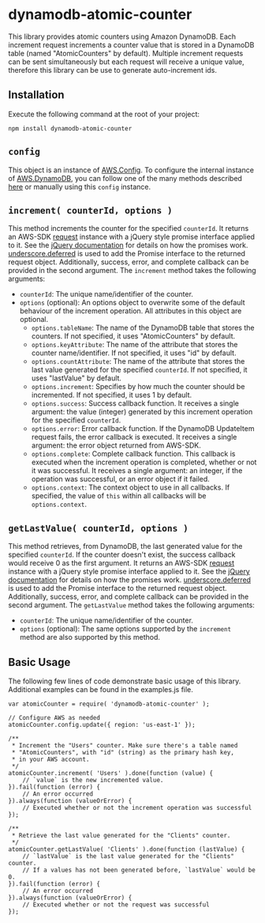 dynamodb-atomic-counter
=======================

This library provides atomic counters using Amazon DynamoDB. Each increment request
increments a counter value that is stored in a DynamoDB table (named "AtomicCounters" by default).
Multiple increment requests can be sent simultaneously but each request will receive a
unique value, therefore this library can be use to generate auto-increment ids.

Installation
------------

Execute the following command at the root of your project:

	npm install dynamodb-atomic-counter


`config`
--------

This object is an instance of [AWS.Config](http://docs.aws.amazon.com/AWSJavaScriptSDK/latest/AWS/Config.html).
To configure the internal instance of [AWS.DynamoDB](http://docs.aws.amazon.com/AWSJavaScriptSDK/latest/AWS/DynamoDB.html),
you can follow one of the many methods described [here](http://docs.aws.amazon.com/AWSJavaScriptSDK/guide/node-configuring.html) or
manually using this `config` instance.

`increment( counterId, options )`
---------------------------------

This method increments the counter for the specified `counterId`.
It returns an AWS-SDK [request](http://docs.aws.amazon.com/AWSJavaScriptSDK/latest/AWS/Request.html)
instance with a jQuery style promise interface applied to it.
See the [jQuery documentation](http://api.jquery.com/category/deferred-object/) for details on how the promises work.
[underscore.deferred](https://github.com/wookiehangover/underscore.deferred) is used to add the Promise interface to the returned request object.
Additionally, success, error, and complete callback can be provided in the second argument.
The `increment` method takes the following arguments:

* `counterId`: The unique name/identifier of the counter.
* `options` (optional): An options object to overwrite some of the default behaviour of the increment operation. All attributes in this object are optional.
	* `options.tableName`: The name of the DynamoDB table that stores the counters. If not specified, it uses "AtomicCounters" by default.
	* `options.keyAttribute`: The name of the attribute that stores the counter name/identifier. If not specified, it uses "id" by default.
	* `options.countAttribute`: The name of the attribute that stores the last value generated for the specified `counterId`. If not specified, it uses "lastValue" by default.
	* `options.increment`: Specifies by how much the counter should be incremented. If not specified, it uses 1 by default.
	* `options.success`: Success callback function. It receives a single argument: the value (integer) generated by this increment operation for the specified `counterId`.
	* `options.error`: Error callback function. If the DynamoDB UpdateItem request fails, the error callback is executed. It receives a single argument: the error object returned from AWS-SDK.
	* `options.complete`: Complete callback function. This callback is executed when the increment operation is completed, whether or not it was successful. It receives a single argument: an integer, if the operation was successful, or an error object if it failed.
	* `options.context`: The context object to use in all callbacks. If specified, the value of `this` within all callbacks will be `options.context`.

`getLastValue( counterId, options )`
------------------------------------

This method retrieves, from DynamoDB, the last generated value for the specified `counterId`. If the counter doesn't exist,
the success callback would receive 0 as the first argument.
It returns an AWS-SDK [request](http://docs.aws.amazon.com/AWSJavaScriptSDK/latest/AWS/Request.html)
instance with a jQuery style promise interface applied to it.
See the [jQuery documentation](http://api.jquery.com/category/deferred-object/) for details on how the promises work.
[underscore.deferred](https://github.com/wookiehangover/underscore.deferred) is used to add the Promise interface to the returned request object.
Additionally, success, error, and complete callback can be provided in the second argument.
The `getLastValue` method takes the following arguments:

* `counterId`: The unique name/identifier of the counter.
* `options` (optional): The same options supported by the `increment` method are also supported by this method.


Basic Usage
-----------

The following few lines of code demonstrate basic usage of this library. Additional examples can be found in the examples.js file.

	var atomicCounter = require( 'dynamodb-atomic-counter' );

	// Configure AWS as needed
	atomicCounter.config.update({ region: 'us-east-1' });

	/**
	 * Increment the "Users" counter. Make sure there's a table named
	 * "AtomicCounters", with "id" (string) as the primary hash key,
	 * in your AWS account.
	 */
	atomicCounter.increment( 'Users' ).done(function (value) {
		// `value` is the new incremented value.
	}).fail(function (error) {
		// An error occurred
	}).always(function (valueOrError) {
		// Executed whether or not the increment operation was successful
	});

	/**
	 * Retrieve the last value generated for the "Clients" counter.
	 */
	atomicCounter.getLastValue( 'Clients' ).done(function (lastValue) {
		// `lastValue` is the last value generated for the "Clients" counter.
		// If a values has not been generated before, `lastValue` would be 0.
	}).fail(function (error) {
		// An error occurred
	}).always(function (valueOrError) {
		// Executed whether or not the request was successful
	});